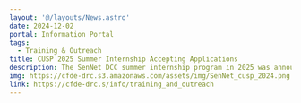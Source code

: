 ```yaml
---
layout: '@/layouts/News.astro'
date: 2024-12-02
portal: Information Portal
tags:
  - Training & Outreach
title: CUSP 2025 Summer Internship Accepting Applications
description: The SenNet DCC summer internship program in 2025 was announced, and applications are accepted until January 15, 2025. The internship duration is 10 weeks between May and August 2025.
img: https://cfde-drc.s3.amazonaws.com/assets/img/SenNet_cusp_2024.png
link: https://cfde-drc.s/info/training_and_outreach
---
```

